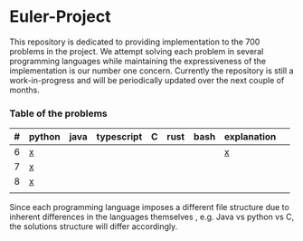 # Euler-Project

This repository is dedicated to providing implementation to the 700 problems in the project. We attempt solving each problem in several programming languages while maintaining the expressiveness of the implementation is our number one concern. Currently the repository is still a work-in-progress and will be periodically updated over the next couple of months. 

### Table of the problems</br>
|#|python|java|typescript|C|rust|bash|explanation|</br>
|---|---|---|---|---|---|---|---|---|
|6|[x](./python/P6.py)||||||[x](./explanation/Problem_6.pdf)||
|7|[x](./python/P7.py)||||||||
|8|[x](./python/P8.py)||||||||
||||||||||


Since each programming language imposes a different file structure due to inherent differences in the languages themselves , e.g. Java vs python vs C, the solutions structure will differ accordingly. 
